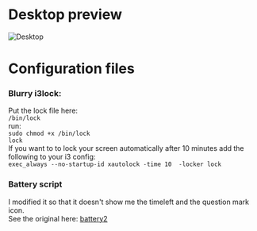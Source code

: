 # Desktop preview  
![Desktop](https://imgur.com/eoOl8zQ.png)

# Configuration files  
### Blurry i3lock:
Put the lock file here:  
`/bin/lock`  
run:  
`sudo chmod +x /bin/lock`  
`lock`  
If you want to to lock your screen automatically after 10 minutes add the 
following to your i3 config:   
`exec_always --no-startup-id xautolock -time 10  -locker lock`  
### Battery script
I modified it so that it doesn't show me the timeleft and the question mark icon.  
See the original here: [battery2](https://github.com/vivien/i3blocks-contrib/tree/master/battery2)
